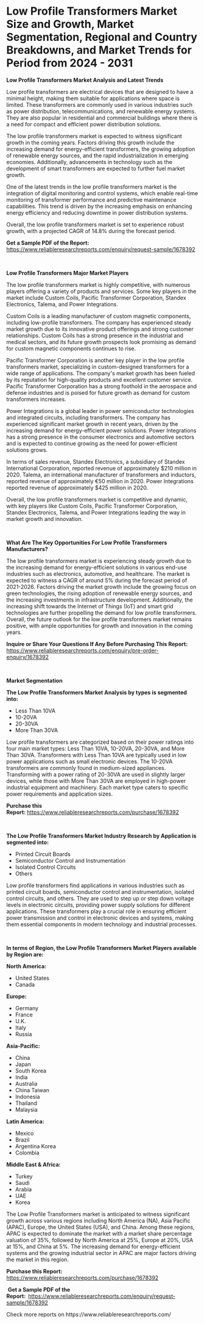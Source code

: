 <p><h1>Low Profile Transformers Market Size and Growth, Market Segmentation, Regional and Country Breakdowns, and Market Trends for Period from 2024 -  2031</h1></p><p><strong>Low Profile Transformers Market Analysis and Latest Trends</strong></p>
<p><p>Low profile transformers are electrical devices that are designed to have a minimal height, making them suitable for applications where space is limited. These transformers are commonly used in various industries such as power distribution, telecommunications, and renewable energy systems. They are also popular in residential and commercial buildings where there is a need for compact and efficient power distribution solutions.</p><p>The low profile transformers market is expected to witness significant growth in the coming years. Factors driving this growth include the increasing demand for energy-efficient transformers, the growing adoption of renewable energy sources, and the rapid industrialization in emerging economies. Additionally, advancements in technology such as the development of smart transformers are expected to further fuel market growth.</p><p>One of the latest trends in the low profile transformers market is the integration of digital monitoring and control systems, which enable real-time monitoring of transformer performance and predictive maintenance capabilities. This trend is driven by the increasing emphasis on enhancing energy efficiency and reducing downtime in power distribution systems.</p><p>Overall, the low profile transformers market is set to experience robust growth, with a projected CAGR of 14.8% during the forecast period.</p></p>
<p><strong>Get a Sample PDF of the Report:&nbsp;</strong> <a href="https://www.reliableresearchreports.com/enquiry/request-sample/1678392">https://www.reliableresearchreports.com/enquiry/request-sample/1678392</a></p>
<p>&nbsp;</p>
<p><strong>Low Profile Transformers Major Market Players</strong></p>
<p><p>The low profile transformers market is highly competitive, with numerous players offering a variety of products and services. Some key players in the market include Custom Coils, Pacific Transformer Corporation, Standex Electronics, Talema, and Power Integrations.</p><p>Custom Coils is a leading manufacturer of custom magnetic components, including low-profile transformers. The company has experienced steady market growth due to its innovative product offerings and strong customer relationships. Custom Coils has a strong presence in the industrial and medical sectors, and its future growth prospects look promising as demand for custom magnetic components continues to rise.</p><p>Pacific Transformer Corporation is another key player in the low profile transformers market, specializing in custom-designed transformers for a wide range of applications. The company's market growth has been fueled by its reputation for high-quality products and excellent customer service. Pacific Transformer Corporation has a strong foothold in the aerospace and defense industries and is poised for future growth as demand for custom transformers increases.</p><p>Power Integrations is a global leader in power semiconductor technologies and integrated circuits, including transformers. The company has experienced significant market growth in recent years, driven by the increasing demand for energy-efficient power solutions. Power Integrations has a strong presence in the consumer electronics and automotive sectors and is expected to continue growing as the need for power-efficient solutions grows.</p><p>In terms of sales revenue, Standex Electronics, a subsidiary of Standex International Corporation, reported revenue of approximately $210 million in 2020. Talema, an international manufacturer of transformers and inductors, reported revenue of approximately €50 million in 2020. Power Integrations reported revenue of approximately $425 million in 2020.</p><p>Overall, the low profile transformers market is competitive and dynamic, with key players like Custom Coils, Pacific Transformer Corporation, Standex Electronics, Talema, and Power Integrations leading the way in market growth and innovation.</p></p>
<p>&nbsp;</p>
<p><strong>What Are The Key Opportunities For Low Profile Transformers Manufacturers?</strong></p>
<p><p>The low profile transformers market is experiencing steady growth due to the increasing demand for energy-efficient solutions in various end-use industries such as electronics, automotive, and healthcare. The market is expected to witness a CAGR of around 5% during the forecast period of 2021-2026. Factors driving the market growth include the growing focus on green technologies, the rising adoption of renewable energy sources, and the increasing investments in infrastructure development. Additionally, the increasing shift towards the Internet of Things (IoT) and smart grid technologies are further propelling the demand for low profile transformers. Overall, the future outlook for the low profile transformers market remains positive, with ample opportunities for growth and innovation in the coming years.</p></p>
<p><strong>Inquire or Share Your Questions If Any Before Purchasing This Report:</strong> <a href="https://www.reliableresearchreports.com/enquiry/pre-order-enquiry/1678392">https://www.reliableresearchreports.com/enquiry/pre-order-enquiry/1678392</a></p>
<p>&nbsp;</p>
<p><strong>Market Segmentation</strong></p>
<p><strong>The Low Profile Transformers Market Analysis by types is segmented into:</strong></p>
<p><ul><li>Less Than 10VA</li><li>10-20VA</li><li>20-30VA</li><li>More Than 30VA</li></ul></p>
<p><p>Low profile transformers are categorized based on their power ratings into four main market types: Less Than 10VA, 10-20VA, 20-30VA, and More Than 30VA. Transformers with Less Than 10VA are typically used in low power applications such as small electronic devices. The 10-20VA transformers are commonly found in medium-sized appliances. Transforming with a power rating of 20-30VA are used in slightly larger devices, while those with More Than 30VA are employed in high-power industrial equipment and machinery. Each market type caters to specific power requirements and application sizes.</p></p>
<p><strong>Purchase this Report:&nbsp;</strong><a href="https://www.reliableresearchreports.com/purchase/1678392">https://www.reliableresearchreports.com/purchase/1678392</a></p>
<p>&nbsp;</p>
<p><strong>The Low Profile Transformers Market Industry Research by Application is segmented into:</strong></p>
<p><ul><li>Printed Circuit Boards</li><li>Semiconductor Control and Instrumentation</li><li>Isolated Control Circuits</li><li>Others</li></ul></p>
<p><p>Low profile transformers find applications in various industries such as printed circuit boards, semiconductor control and instrumentation, isolated control circuits, and others. They are used to step up or step down voltage levels in electronic circuits, providing power supply solutions for different applications. These transformers play a crucial role in ensuring efficient power transmission and control in electronic devices and systems, making them essential components in modern technology and industrial processes.</p></p>
<p>&nbsp;</p>
<p><strong>In terms of Region, the Low Profile Transformers Market Players available by Region are:</strong></p>
<p>
    <p> <strong> North America: </strong>
        <ul>
            <li>United States</li>
            <li>Canada</li>
        </ul>
        </p> 
    <p> <strong> Europe: </strong>
        <ul>
            <li>Germany</li>
            <li>France</li>
            <li>U.K.</li>
            <li>Italy</li>
            <li>Russia</li>
        </ul>
        </p> 
    <p> <strong> Asia-Pacific: </strong>
        <ul>
            <li>China</li>
            <li>Japan</li>
            <li>South Korea</li>
            <li>India</li>
            <li>Australia</li>
            <li>China Taiwan</li>
            <li>Indonesia</li>
            <li>Thailand</li>
            <li>Malaysia</li>
        </ul>
        </p> 
    <p> <strong> Latin America: </strong>
        <ul>
            <li>Mexico</li>
            <li>Brazil</li>
            <li>Argentina Korea</li>
            <li>Colombia</li>
        </ul>
        </p> 
    <p> <strong> Middle East & Africa: </strong>
        <ul>
            <li>Turkey</li>
            <li>Saudi</li>
            <li>Arabia</li>
            <li>UAE</li>
            <li>Korea</li>
        </ul>
    </p>
    </p>
<p><p>The Low Profile Transformers market is anticipated to witness significant growth across various regions including North America (NA), Asia Pacific (APAC), Europe, the United States (USA), and China. Among these regions, APAC is expected to dominate the market with a market share percentage valuation of 35%, followed by North America at 25%, Europe at 20%, USA at 15%, and China at 5%. The increasing demand for energy-efficient systems and the growing industrial sector in APAC are major factors driving the market in this region.</p></p>
<p><strong>Purchase this Report: </strong><a href="https://www.reliableresearchreports.com/purchase/1678392">https://www.reliableresearchreports.com/purchase/1678392</a></p>
<p>&nbsp;<strong>Get a Sample PDF of the Report:&nbsp;&nbsp;</strong><a href="https://www.reliableresearchreports.com/enquiry/request-sample/1678392">https://www.reliableresearchreports.com/enquiry/request-sample/1678392</a></p>
<p><strong></strong></p>
<p>Check more reports on https://www.reliableresearchreports.com/</p>
